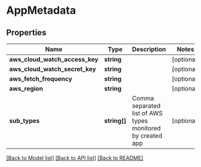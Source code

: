 # AppMetadata

## Properties

| Name                           | Type         | Description                                                | Notes      |
| ------------------------------ | ------------ | ---------------------------------------------------------- | ---------- |
| **aws_cloud_watch_access_key** | **string**   |                                                            | [optional] |
| **aws_cloud_watch_secret_key** | **string**   |                                                            | [optional] |
| **aws_fetch_frequency**        | **string**   |                                                            | [optional] |
| **aws_region**                 | **string**   |                                                            | [optional] |
| **sub_types**                  | **string[]** | Comma separated list of AWS types monitored by created app | [optional] |

[[Back to Model list]](../../README.md#documentation-for-models) [[Back to API list]](../../README.md#documentation-for-api-endpoints) [[Back to README]](../../README.md)
